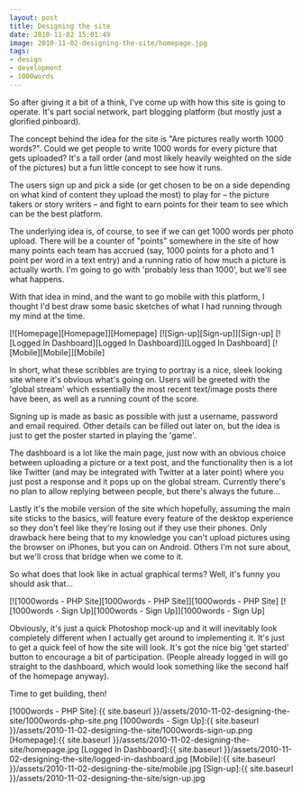 ```yaml
---
layout: post
title: Designing the site
date: 2010-11-02 15:01:49
image: 2010-11-02-designing-the-site/homepage.jpg
tags:
- design
- development
- 1000words
---
```

So after giving it a bit of a think, I've come up with how this site is going to operate. It's part social network, part blogging platform (but mostly just a glorified pinboard).

The concept behind the idea for the site is "Are pictures really worth 1000 words?". Could we get people to write 1000 words for every picture that gets uploaded? It's a tall order (and most likely heavily weighted on the side of the pictures) but a fun little concept to see how it runs.

The users sign up and pick a side (or get chosen to be on a side depending on what kind of content they upload the most) to play for – the picture takers or story writers – and fight to earn points for their team to see which can be the best platform.

The underlying idea is, of course, to see if we can get 1000 words per photo upload. There will be a counter of "points" somewhere in the site of how many points each team has accrued (say, 1000 points for a photo and 1 point per word in a text entry) and a running ratio of how much a picture is actually worth. I'm going to go with 'probably less than 1000', but we'll see what happens.

With that idea in mind, and the want to go mobile with this platform, I thought I'd best draw some basic sketches of what I had running through my mind at the time.

[![Homepage][Homepage]][Homepage]
[![Sign-up][Sign-up]][Sign-up]
[![Logged In Dashboard][Logged In Dashboard]][Logged In Dashboard]
[![Mobile][Mobile]][Mobile]

In short, what these scribbles are trying to portray is a nice, sleek looking site where it's obvious what's going on. Users will be greeted with the 'global stream' which essentially the most recent text/image posts there have been, as well as a running count of the score. 

Signing up is made as basic as possible with just a username, password and email required. Other details can be filled out later on, but the idea is just to get the poster started in playing the 'game'. 

The dashboard is a lot like the main page, just now with an obvious choice between uploading a picture or a text post, and the functionality then is a lot like Twitter (and may be integrated with Twitter at a later point) where you just post a response and it pops up on the global stream. Currently there's no plan to allow replying between people, but there's always the future…

Lastly it's the mobile version of the site which hopefully, assuming the main site sticks to the basics, will feature every feature of the desktop experience so they don't feel like they're losing out if they use their phones. Only drawback here being that to my knowledge you can't upload pictures using the browser on iPhones, but you can on Android. Others I'm not sure about, but we'll cross that bridge when we come to it. 

So what does that look like in actual graphical terms? Well, it's funny you should ask that… 

[![1000words - PHP Site][1000words - PHP Site]][1000words - PHP Site]
[![1000words - Sign Up][1000words - Sign Up]][1000words - Sign Up]

Obviously, it's just a quick Photoshop mock-up and it will inevitably look completely different when I actually get around to implementing it. It's just to get a quick feel of how the site will look. It's got the nice big 'get started' button to encourage a bit of participation. (People already logged in will go straight to the dashboard, which would look something like the second half of the homepage anyway). 

Time to get building, then!

[1000words - PHP Site]:{{ site.baseurl }}/assets/2010-11-02-designing-the-site/1000words-php-site.png
[1000words - Sign Up]:{{ site.baseurl }}/assets/2010-11-02-designing-the-site/1000words-sign-up.png
[Homepage]:{{ site.baseurl }}/assets/2010-11-02-designing-the-site/homepage.jpg
[Logged In Dashboard]:{{ site.baseurl }}/assets/2010-11-02-designing-the-site/logged-in-dashboard.jpg
[Mobile]:{{ site.baseurl }}/assets/2010-11-02-designing-the-site/mobile.jpg
[Sign-up]:{{ site.baseurl }}/assets/2010-11-02-designing-the-site/sign-up.jpg